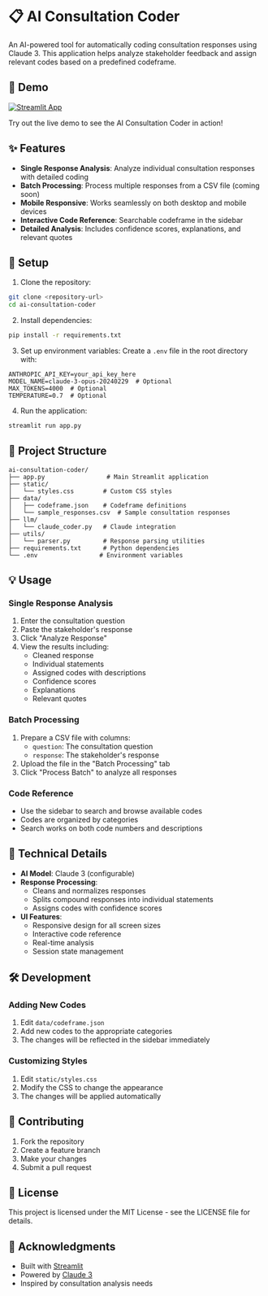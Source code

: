 # 📋 AI Consultation Coder

An AI-powered tool for automatically coding consultation responses using Claude 3. This application helps analyze stakeholder feedback and assign relevant codes based on a predefined codeframe.

## 🔗 Demo

[![Streamlit App](https://static.streamlit.io/badges/streamlit_badge_black_white.svg)](https://ai-consultation-coder.streamlit.app/)

Try out the live demo to see the AI Consultation Coder in action!

## ✨ Features

- **Single Response Analysis**: Analyze individual consultation responses with detailed coding
- **Batch Processing**: Process multiple responses from a CSV file (coming soon)
- **Mobile Responsive**: Works seamlessly on both desktop and mobile devices
- **Interactive Code Reference**: Searchable codeframe in the sidebar
- **Detailed Analysis**: Includes confidence scores, explanations, and relevant quotes

## 🚀 Setup

1. Clone the repository:
```bash
git clone <repository-url>
cd ai-consultation-coder
```

2. Install dependencies:
```bash
pip install -r requirements.txt
```

3. Set up environment variables:
Create a `.env` file in the root directory with:
```
ANTHROPIC_API_KEY=your_api_key_here
MODEL_NAME=claude-3-opus-20240229  # Optional
MAX_TOKENS=4000  # Optional
TEMPERATURE=0.7  # Optional
```

4. Run the application:
```bash
streamlit run app.py
```

## 📁 Project Structure

```
ai-consultation-coder/
├── app.py                 # Main Streamlit application
├── static/
│   └── styles.css        # Custom CSS styles
├── data/
│   ├── codeframe.json    # Codeframe definitions
│   └── sample_responses.csv  # Sample consultation responses
├── llm/
│   └── claude_coder.py   # Claude integration
├── utils/
│   └── parser.py         # Response parsing utilities
├── requirements.txt      # Python dependencies
└── .env                 # Environment variables
```

## 💡 Usage

### Single Response Analysis

1. Enter the consultation question
2. Paste the stakeholder's response
3. Click "Analyze Response"
4. View the results including:
   - Cleaned response
   - Individual statements
   - Assigned codes with descriptions
   - Confidence scores
   - Explanations
   - Relevant quotes

### Batch Processing

1. Prepare a CSV file with columns:
   - `question`: The consultation question
   - `response`: The stakeholder's response
2. Upload the file in the "Batch Processing" tab
3. Click "Process Batch" to analyze all responses

### Code Reference

- Use the sidebar to search and browse available codes
- Codes are organized by categories
- Search works on both code numbers and descriptions

## 🔧 Technical Details

- **AI Model**: Claude 3 (configurable)
- **Response Processing**: 
  - Cleans and normalizes responses
  - Splits compound responses into individual statements
  - Assigns codes with confidence scores
- **UI Features**:
  - Responsive design for all screen sizes
  - Interactive code reference
  - Real-time analysis
  - Session state management

## 🛠️ Development

### Adding New Codes

1. Edit `data/codeframe.json`
2. Add new codes to the appropriate categories
3. The changes will be reflected in the sidebar immediately

### Customizing Styles

1. Edit `static/styles.css`
2. Modify the CSS to change the appearance
3. The changes will be applied automatically

## 🤝 Contributing

1. Fork the repository
2. Create a feature branch
3. Make your changes
4. Submit a pull request

## 📄 License

This project is licensed under the MIT License - see the LICENSE file for details.

## 🙏 Acknowledgments

- Built with [Streamlit](https://streamlit.io/)
- Powered by [Claude 3](https://www.anthropic.com/)
- Inspired by consultation analysis needs 